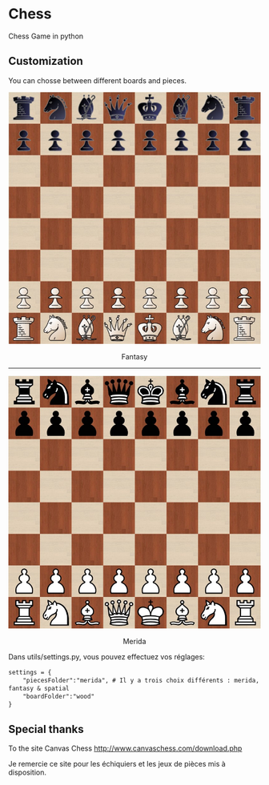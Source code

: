 # Chess


Chess Game in python
## Customization

You can chosse between different boards and pieces.

![Jeu pièces fantasy](https://github.com/Hubert-LEROUX/Chess/blob/master/presentation/jeuFantasy.jpg "Jeu pièces fantasy")
<p align="center">Fantasy</p>

-----

![Jeu pièces merida](https://github.com/Hubert-LEROUX/Chess/blob/master/presentation/jeuMerida.jpg "Jeu pièces merida")
<p align="center">Merida</p>

Dans utils/settings.py, vous pouvez effectuez vos réglages:
```
settings = {
    "piecesFolder":"merida", # Il y a trois choix différents : merida, fantasy & spatial
    "boardFolder":"wood"
}
```

## Special thanks

To the site Canvas Chess http://www.canvaschess.com/download.php

Je remercie ce site pour les échiquiers et les jeux de pièces mis à disposition.
